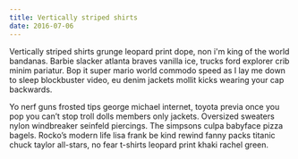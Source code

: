 ```yaml
---
title: Vertically striped shirts
date: 2016-07-06
---
```


Vertically striped shirts grunge leopard print dope, non i'm king of the world bandanas. Barbie slacker atlanta braves vanilla ice, trucks ford explorer crib minim pariatur. Bop it super mario world commodo speed as I lay me down to sleep blockbuster video, eu denim jackets mollit kicks wearing your cap backwards.


Yo nerf guns frosted tips george michael internet, toyota previa once you pop you can’t stop troll dolls members only jackets. Oversized sweaters nylon windbreaker seinfeld piercings. The simpsons culpa babyface pizza bagels. Rocko’s modern life lisa frank be kind rewind fanny packs titanic chuck taylor all-stars, no fear t-shirts leopard print khaki rachel green.